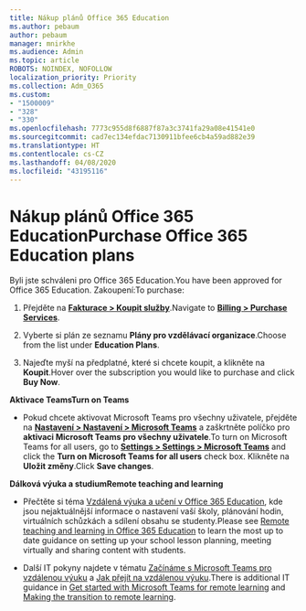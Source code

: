 ```yaml
---
title: Nákup plánů Office 365 Education
ms.author: pebaum
author: pebaum
manager: mnirkhe
ms.audience: Admin
ms.topic: article
ROBOTS: NOINDEX, NOFOLLOW
localization_priority: Priority
ms.collection: Adm_O365
ms.custom:
- "1500009"
- "328"
- "330"
ms.openlocfilehash: 7773c955d8f6887f87a3c3741fa29a08e41541e0
ms.sourcegitcommit: cad7ec134efdac7130911bfee6cb4a59ad882e39
ms.translationtype: HT
ms.contentlocale: cs-CZ
ms.lasthandoff: 04/08/2020
ms.locfileid: "43195116"
---
```

# <a name="purchase-office-365-education-plans"></a><span data-ttu-id="5d5b7-102">Nákup plánů Office 365 Education</span><span class="sxs-lookup"><span data-stu-id="5d5b7-102">Purchase Office 365 Education plans</span></span>

<span data-ttu-id="5d5b7-103">Byli jste schváleni pro Office 365 Education.</span><span class="sxs-lookup"><span data-stu-id="5d5b7-103">You have been approved for Office 365 Education.</span></span>  <span data-ttu-id="5d5b7-104">Zakoupení:</span><span class="sxs-lookup"><span data-stu-id="5d5b7-104">To purchase:</span></span>

1. <span data-ttu-id="5d5b7-105">Přejděte na **[Fakturace > Koupit služby](https://portal.office.com/AdminPortal/Home#/catalog)**.</span><span class="sxs-lookup"><span data-stu-id="5d5b7-105">Navigate to **[Billing > Purchase Services](https://portal.office.com/AdminPortal/Home#/catalog)**.</span></span>

2. <span data-ttu-id="5d5b7-106">Vyberte si plán ze seznamu **Plány pro vzdělávací organizace**.</span><span class="sxs-lookup"><span data-stu-id="5d5b7-106">Choose from the list under **Education Plans**.</span></span>

3. <span data-ttu-id="5d5b7-107">Najeďte myší na předplatné, které si chcete koupit, a klikněte na **Koupit**.</span><span class="sxs-lookup"><span data-stu-id="5d5b7-107">Hover over the subscription you would like to purchase and click **Buy Now**.</span></span>

<span data-ttu-id="5d5b7-108">**Aktivace Teams**</span><span class="sxs-lookup"><span data-stu-id="5d5b7-108">**Turn on Teams**</span></span>

- <span data-ttu-id="5d5b7-109">Pokud chcete aktivovat Microsoft Teams pro všechny uživatele, přejděte na **[Nastavení > Nastavení > Microsoft Teams](https://admin.microsoft.com/Adminportal/Home#/SettingsMultiPivot/:/Settings/L1/SkypeTeams)** a zaškrtněte políčko pro **aktivaci Microsoft Teams pro všechny uživatele**.</span><span class="sxs-lookup"><span data-stu-id="5d5b7-109">To turn on Microsoft Teams for all users, go to **[Settings > Settings > Microsoft Teams](https://admin.microsoft.com/Adminportal/Home#/SettingsMultiPivot/:/Settings/L1/SkypeTeams)** and click the **Turn on Microsoft Teams for all users** check box.</span></span>  <span data-ttu-id="5d5b7-110">Klikněte na **Uložit změny**.</span><span class="sxs-lookup"><span data-stu-id="5d5b7-110">Click **Save changes**.</span></span>

<span data-ttu-id="5d5b7-111">**Dálková výuka a studium**</span><span class="sxs-lookup"><span data-stu-id="5d5b7-111">**Remote teaching and learning**</span></span>

- <span data-ttu-id="5d5b7-112">Přečtěte si téma [Vzdálená výuka a učení v Office 365 Education](https://support.office.com/article/remote-teaching-and-learning-in-office-365-education-f651ccae-7b65-478b-8366-51bb884025c4), kde jsou nejaktuálnější informace o nastavení vaší školy, plánování hodin, virtuálních schůzkách a sdílení obsahu se studenty.</span><span class="sxs-lookup"><span data-stu-id="5d5b7-112">Please see [Remote teaching and learning in Office 365 Education](https://support.office.com/article/remote-teaching-and-learning-in-office-365-education-f651ccae-7b65-478b-8366-51bb884025c4) to learn the most up to date guidance on setting up your school lesson planning, meeting virtually and sharing content with students.</span></span>

- <span data-ttu-id="5d5b7-113">Další IT pokyny najdete v tématu [Začínáme s Microsoft Teams pro vzdálenou výuku](https://docs.microsoft.com/MicrosoftTeams/remote-learning-edu) a [Jak přejít na vzdálenou výuku](https://www.microsoft.com/education/remote-learning).</span><span class="sxs-lookup"><span data-stu-id="5d5b7-113">There is additional IT guidance in [Get started with Microsoft Teams for remote learning](https://docs.microsoft.com/MicrosoftTeams/remote-learning-edu) and [Making the transition to remote learning](https://www.microsoft.com/education/remote-learning).</span></span>

